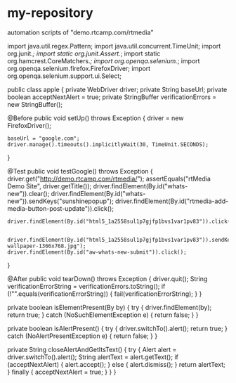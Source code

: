 # my-repository
automation scripts of "demo.rtcamp.com/rtmedia"

import java.util.regex.Pattern;
import java.util.concurrent.TimeUnit;
import org.junit.*;
import static org.junit.Assert.*;
import static org.hamcrest.CoreMatchers.*;
import org.openqa.selenium.*;
import org.openqa.selenium.firefox.FirefoxDriver;
import org.openqa.selenium.support.ui.Select;

public class apple {
  private WebDriver driver;
  private String baseUrl;
  private boolean acceptNextAlert = true;
  private StringBuffer verificationErrors = new StringBuffer();

  @Before
  public void setUp() throws Exception {
    driver = new FirefoxDriver();
    
    baseUrl = "google.com";
    driver.manage().timeouts().implicitlyWait(30, TimeUnit.SECONDS);
  }

  @Test
  public void testGoogle() throws Exception {
    driver.get("http://demo.rtcamp.com/rtmedia/");
    assertEquals("rtMedia Demo Site", driver.getTitle());
    driver.findElement(By.id("whats-new")).clear();
    driver.findElement(By.id("whats-new")).sendKeys("sunshinepopup");
    driver.findElement(By.id("rtmedia-add-media-button-post-update")).click();

    driver.findElement(By.id("html5_1a2558sul1p7gjfp1bvs1var1pv83")).click();
    
    
    driver.findElement(By.id("html5_1a2558sul1p7gjfp1bvs1var1pv83")).sendKeys("C:\\Users\\shubh\\Desktop\\lovely_fingers-wallpaper-1366x768.jpg");
    driver.findElement(By.id("aw-whats-new-submit")).click();
  }

  @After
  public void tearDown() throws Exception {
    driver.quit();
    String verificationErrorString = verificationErrors.toString();
    if (!"".equals(verificationErrorString)) {
      fail(verificationErrorString);
    }
  }

  private boolean isElementPresent(By by) {
    try {
      driver.findElement(by);
      return true;
    } catch (NoSuchElementException e) {
      return false;
    }
  }

  private boolean isAlertPresent() {
    try {
      driver.switchTo().alert();
      return true;
    } catch (NoAlertPresentException e) {
      return false;
    }
  }

  private String closeAlertAndGetItsText() {
    try {
      Alert alert = driver.switchTo().alert();
      String alertText = alert.getText();
      if (acceptNextAlert) {
        alert.accept();
      } else {
        alert.dismiss();
      }
      return alertText;
    } finally {
      acceptNextAlert = true;
    }
  }
}







